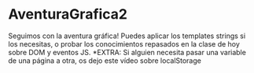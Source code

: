 # AventuraGrafica2
Seguimos con la aventura gráfica! Puedes aplicar los templates strings si los necesitas, o probar los conocimientos repasados en la clase de hoy sobre DOM y eventos JS.  *EXTRA:  Si alguien necesita pasar una variable de una página a otra, os dejo este vídeo sobre localStorage
